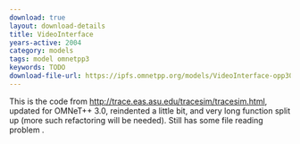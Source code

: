 ```yaml
---
download: true
layout: download-details
title: VideoInterface
years-active: 2004
category: models
tags: model omnetpp3
keywords: TODO
download-file-url: https://ipfs.omnetpp.org/models/VideoInterface-opp30-20041103-src.tgz
---
```


This is the code from http://trace.eas.asu.edu/tracesim/tracesim.html, updated
for OMNeT++ 3.0, reindented a little bit, and very long function split up (more
such refactoring will be needed). Still has some file reading problem .

